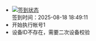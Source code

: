 - [![签到状态](https://github.com/womade/Cloud189-Actions/actions/workflows/main.yml/badge.svg?branch=main)](https://github.com/womade/Cloud189-Actions/actions/workflows/main.yml) <br> 签到时间：2025-08-18 18:49:11
- 开始执行帐号1
- 设备ID不存在，需要二次设备校验
